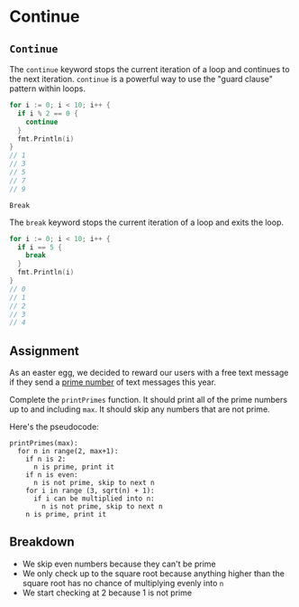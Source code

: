 # Continue

## `Continue`

The `continue` keyword stops the current iteration of a loop and continues to the next iteration. `continue` is a powerful way to use the "guard clause" pattern within loops.

```go
for i := 0; i < 10; i++ {
  if i % 2 == 0 {
    continue
  }
  fmt.Println(i)
}
// 1
// 3
// 5
// 7
// 9
```

`Break`

The `break` keyword stops the current iteration of a loop and exits the loop.

```go
for i := 0; i < 10; i++ {
  if i == 5 {
    break
  }
  fmt.Println(i)
}
// 0
// 1
// 2
// 3
// 4
```

## Assignment

As an easter egg, we decided to reward our users with a free text message if they send a [prime number](https://en.wikipedia.org/wiki/Prime_number) of text messages this year.

Complete the `printPrimes` function. It should print all of the prime numbers up to and including `max`. It should skip any numbers that are not prime.

Here's the pseudocode:

```
printPrimes(max):
  for n in range(2, max+1):
    if n is 2:
      n is prime, print it
    if n is even:
      n is not prime, skip to next n
    for i in range (3, sqrt(n) + 1):
      if i can be multiplied into n:
        n is not prime, skip to next n
    n is prime, print it
```

## Breakdown

* We skip even numbers because they can't be prime
* We only check up to the square root because anything higher than the square root has no chance of multiplying evenly into `n`
* We start checking at 2 because 1 is not prime


